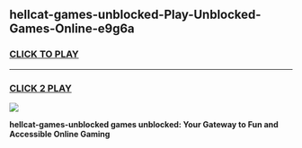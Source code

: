 
## hellcat-games-unblocked-Play-Unblocked-Games-Online-e9g6a
<h3>
<a href="https://premium76.site?title=hellcat-games-unblocked&ref=25A">CLICK TO PLAY</a></h3>
<hr>

<h3>
<a href="https://premium76.site?title=hellcat-games-unblocked&ref=25A">CLICK 2 PLAY</a>
  
</h3>

<a href="https://premium76.site?title=hellcat-games-unblocked&ref=25A"><img src="https://clearcache.store/games.png"></a>


**hellcat-games-unblocked games unblocked: Your Gateway to Fun and Accessible Online Gaming**
